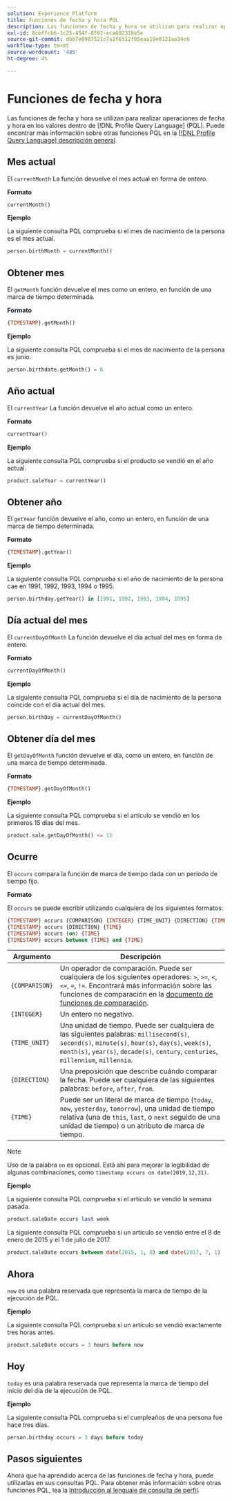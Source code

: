 ```yaml
---
solution: Experience Platform
title: Funciones de fecha y hora PQL
description: Las funciones de fecha y hora se utilizan para realizar operaciones de fecha y hora en valores dentro del lenguaje de consulta de perfil (PQL).
exl-id: 8cbffcb6-1c25-454f-8f02-eca602318e5e
source-git-commit: dbb7e0987521c7a2f6512f05eaa19e0121aa34c6
workflow-type: tm+mt
source-wordcount: '485'
ht-degree: 4%

---
```


# Funciones de fecha y hora

Las funciones de fecha y hora se utilizan para realizar operaciones de fecha y hora en los valores dentro de [!DNL Profile Query Language] (PQL). Puede encontrar más información sobre otras funciones PQL en la [[!DNL Profile Query Language] descripción general](./overview.md).

## Mes actual

El `currentMonth` La función devuelve el mes actual en forma de entero.

**Formato**

```sql
currentMonth()
```

**Ejemplo**

La siguiente consulta PQL comprueba si el mes de nacimiento de la persona es el mes actual.

```sql
person.birthMonth = currentMonth()
```

## Obtener mes

El `getMonth` función devuelve el mes como un entero, en función de una marca de tiempo determinada.

**Formato**

```sql
{TIMESTAMP}.getMonth()
```

**Ejemplo**

La siguiente consulta PQL comprueba si el mes de nacimiento de la persona es junio.

```sql
person.birthdate.getMonth() = 6
```

## Año actual

El `currentYear` La función devuelve el año actual como un entero.

**Formato**

```sql
currentYear()
```

**Ejemplo**

La siguiente consulta PQL comprueba si el producto se vendió en el año actual.

```sql
product.saleYear = currentYear()
```

## Obtener año

El `getYear` función devuelve el año, como un entero, en función de una marca de tiempo determinada.

**Formato**

```sql
{TIMESTAMP}.getYear()
```

**Ejemplo**

La siguiente consulta PQL comprueba si el año de nacimiento de la persona cae en 1991, 1992, 1993, 1994 o 1995.

```sql
person.birthday.getYear() in [1991, 1992, 1993, 1994, 1995]
```

## Día actual del mes

El `currentDayOfMonth` La función devuelve el día actual del mes en forma de entero.

**Formato**

```sql
currentDayOfMonth()
```

**Ejemplo**

La siguiente consulta PQL comprueba si el día de nacimiento de la persona coincide con el día actual del mes.

```sql
person.birthDay = currentDayOfMonth()
```

## Obtener día del mes

El `getDayOfMonth` función devuelve el día, como un entero, en función de una marca de tiempo determinada.

**Formato**

```sql
{TIMESTAMP}.getDayOfMonth()
```

**Ejemplo**

La siguiente consulta PQL comprueba si el artículo se vendió en los primeros 15 días del mes.

```sql
product.sale.getDayOfMonth() <= 15
```

## Ocurre

El `occurs` compara la función de marca de tiempo dada con un período de tiempo fijo.

**Formato**

El `occurs` se puede escribir utilizando cualquiera de los siguientes formatos:

```sql
{TIMESTAMP} occurs {COMPARISON} {INTEGER} {TIME_UNIT} {DIRECTION} {TIME}
{TIMESTAMP} occurs {DIRECTION} {TIME}
{TIMESTAMP} occurs (on) {TIME}
{TIMESTAMP} occurs between {TIME} and {TIME}
```

| Argumento | Descripción |
| --------- | ----------- |
| `{COMPARISON}` | Un operador de comparación. Puede ser cualquiera de los siguientes operadores: `>`, `>=`, `<`, `<=`, `=`, `!=`. Encontrará más información sobre las funciones de comparación en la [documento de funciones de comparación](./comparison-functions.md). |
| `{INTEGER}` | Un entero no negativo. |
| `{TIME_UNIT}` | Una unidad de tiempo. Puede ser cualquiera de las siguientes palabras: `millisecond(s)`, `second(s)`, `minute(s)`, `hour(s)`, `day(s)`, `week(s)`, `month(s)`, `year(s)`, `decade(s)`, `century`, `centuries`, `millennium`, `millennia`. |
| `{DIRECTION}` | Una preposición que describe cuándo comparar la fecha. Puede ser cualquiera de las siguientes palabras: `before`, `after`, `from`. |
| `{TIME}` | Puede ser un literal de marca de tiempo (`today`, `now`, `yesterday`, `tomorrow`), una unidad de tiempo relativa (una de `this`, `last`, o `next` seguido de una unidad de tiempo) o un atributo de marca de tiempo. |

>[!NOTE]
>
>Uso de la palabra `on` es opcional. Está ahí para mejorar la legibilidad de algunas combinaciones, como `timestamp occurs on date(2019,12,31)`.

**Ejemplo**

La siguiente consulta PQL comprueba si el artículo se vendió la semana pasada.

```sql
product.saleDate occurs last week
```

La siguiente consulta PQL comprueba si un artículo se vendió entre el 8 de enero de 2015 y el 1 de julio de 2017.

```sql
product.saleDate occurs between date(2015, 1, 8) and date(2017, 7, 1)
```

## Ahora

`now` es una palabra reservada que representa la marca de tiempo de la ejecución de PQL.

**Ejemplo**

La siguiente consulta PQL comprueba si un artículo se vendió exactamente tres horas antes.

```sql
product.saleDate occurs = 3 hours before now
```

## Hoy

`today` es una palabra reservada que representa la marca de tiempo del inicio del día de la ejecución de PQL.

**Ejemplo**

La siguiente consulta PQL comprueba si el cumpleaños de una persona fue hace tres días.

```sql
person.birthday occurs = 3 days before today
```

## Pasos siguientes

Ahora que ha aprendido acerca de las funciones de fecha y hora, puede utilizarlas en sus consultas PQL. Para obtener más información sobre otras funciones PQL, lea la [Introducción al lenguaje de consulta de perfil](./overview.md).

